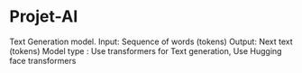 # Projet-AI
Text Generation model. Input: Sequence of words (tokens) Output: Next text (tokens) Model type : Use transformers for Text generation, Use Hugging face transformers 
